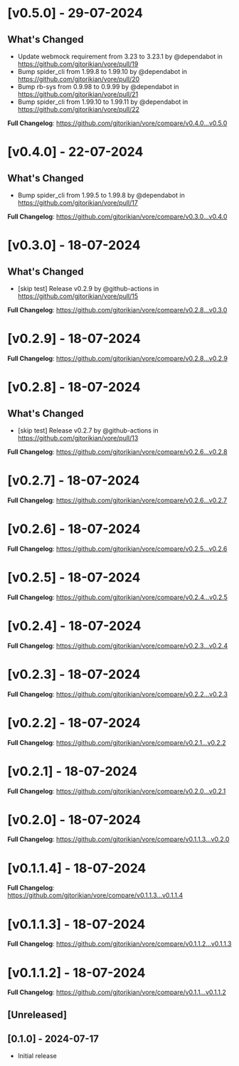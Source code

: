 # [v0.5.0] - 29-07-2024
## What's Changed
* Update webmock requirement from 3.23 to 3.23.1 by @dependabot in https://github.com/gjtorikian/vore/pull/19
* Bump spider_cli from 1.99.8 to 1.99.10 by @dependabot in https://github.com/gjtorikian/vore/pull/20
* Bump rb-sys from 0.9.98 to 0.9.99 by @dependabot in https://github.com/gjtorikian/vore/pull/21
* Bump spider_cli from 1.99.10 to 1.99.11 by @dependabot in https://github.com/gjtorikian/vore/pull/22


**Full Changelog**: https://github.com/gjtorikian/vore/compare/v0.4.0...v0.5.0
# [v0.4.0] - 22-07-2024
## What's Changed
* Bump spider_cli from 1.99.5 to 1.99.8 by @dependabot in https://github.com/gjtorikian/vore/pull/17


**Full Changelog**: https://github.com/gjtorikian/vore/compare/v0.3.0...v0.4.0
# [v0.3.0] - 18-07-2024
## What's Changed
* [skip test] Release v0.2.9 by @github-actions in https://github.com/gjtorikian/vore/pull/15


**Full Changelog**: https://github.com/gjtorikian/vore/compare/v0.2.8...v0.3.0
# [v0.2.9] - 18-07-2024
**Full Changelog**: https://github.com/gjtorikian/vore/compare/v0.2.8...v0.2.9
# [v0.2.8] - 18-07-2024
## What's Changed
* [skip test] Release v0.2.7 by @github-actions in https://github.com/gjtorikian/vore/pull/13


**Full Changelog**: https://github.com/gjtorikian/vore/compare/v0.2.6...v0.2.8
# [v0.2.7] - 18-07-2024
**Full Changelog**: https://github.com/gjtorikian/vore/compare/v0.2.6...v0.2.7
# [v0.2.6] - 18-07-2024
**Full Changelog**: https://github.com/gjtorikian/vore/compare/v0.2.5...v0.2.6
# [v0.2.5] - 18-07-2024
**Full Changelog**: https://github.com/gjtorikian/vore/compare/v0.2.4...v0.2.5
# [v0.2.4] - 18-07-2024
**Full Changelog**: https://github.com/gjtorikian/vore/compare/v0.2.3...v0.2.4
# [v0.2.3] - 18-07-2024
**Full Changelog**: https://github.com/gjtorikian/vore/compare/v0.2.2...v0.2.3
# [v0.2.2] - 18-07-2024
**Full Changelog**: https://github.com/gjtorikian/vore/compare/v0.2.1...v0.2.2
# [v0.2.1] - 18-07-2024
**Full Changelog**: https://github.com/gjtorikian/vore/compare/v0.2.0...v0.2.1
# [v0.2.0] - 18-07-2024
**Full Changelog**: https://github.com/gjtorikian/vore/compare/v0.1.1.3...v0.2.0
# [v0.1.1.4] - 18-07-2024
**Full Changelog**: https://github.com/gjtorikian/vore/compare/v0.1.1.3...v0.1.1.4
# [v0.1.1.3] - 18-07-2024
**Full Changelog**: https://github.com/gjtorikian/vore/compare/v0.1.1.2...v0.1.1.3
# [v0.1.1.2] - 18-07-2024
**Full Changelog**: https://github.com/gjtorikian/vore/compare/v0.1.1...v0.1.1.2
## [Unreleased]

## [0.1.0] - 2024-07-17

- Initial release
